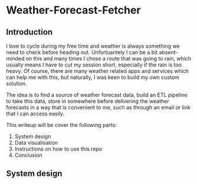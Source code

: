 # Weather-Forecast-Fetcher

## Introduction

I love to cycle during my free time and weather is always something we need to check before heading out.
Unfortuantely I can be a bit absent-minded on this and many times I chose a route that was going to rain, which usually means I have to cut my session short, especially if the rain is too heavy.
Of course, there are many weather related apps and services which can help me with this, but naturally, I was keen to build my own custom solution.

The idea is to find a source of weather forecast data, build an ETL pipeline to take this data, store in somewhere before delivering the weather forecasts in a way that is convenient to me, such as through an email or link that I can access easily.

This writeup will be cover the following parts:
 1. System design
 2. Data visualisation
 3. Instructions on how to use this repo
 4. Conclusion

## System design
